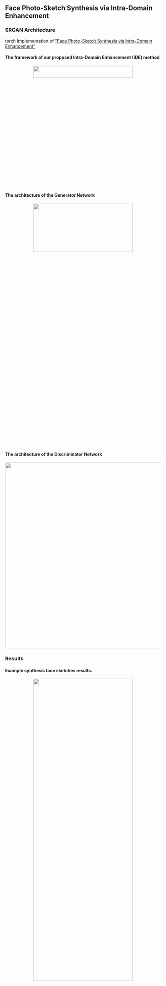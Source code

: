 ## Face Photo-Sketch Synthesis via Intra-Domain Enhancement


### SRGAN Architecture
torch Implementation of ["Face Photo-Sketch Synthesis via Intra-Domain Enhancement"](https://github.com/shenhaiyoualn/idesketch)

#### The framework of our proposed Intra-Domain  Enhancement (IDE) method
<div align="center">
	<img src="imgs/IDE.PNG" width="80%" height="10%"/>
</div>
</a>

#### The architecture of the Generator Network

<div align="center">
	<img src="imgs/G.PNG" width="80%" height="20%"/>
</div>
</a>

#### The architecture of the Discriminator Network

<div align="center">
	<img src="imgs/D.PNG" width="800" height="600"/>
</div>
</a>



### Results
#### Example synthesis face sketches results. 

<div align="center">
	<img src="imgs/result1.PNG" width="80%" height="50%"/>
</div>
</a>
(a) Input photos. (b) Results after inter-domain generation. (c) Result after intra-domain enhancement.

#### Comparison on public face sketch dataset. The result of the first two columns are on the CUFSF dataset, and the following three datasets are in turn the comparison of XM2VTS,CUHK and AR dataset in different face sketch synthesis methods.

<div align="center">
	<img src="imgs/result2.PNG" width="80%" height="50%"/>
</div>
</a>


#### Example pairs of input forensic images on a variety of real-world forensic photos for face sketch synthesis using our proposed IDE-based method. 

<div align="center">
	<img src="imgs/result3.PNG" width="80%" height="50%"/>
</div>
</a>

#### Comparison of celebrity photos retrieved from the Internet. (a) Input photos. (b) Results based on CUFSF. (c) Results based on CUFS.
<div align="center">
	<img src="imgs/result4.PNG" width="80%" height="50%"/>
</div>
</a>
